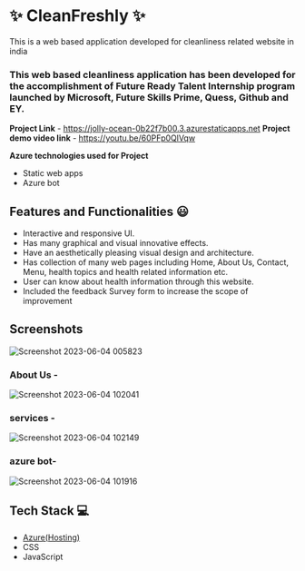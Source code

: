 # ✨ CleanFreshly  ✨

This is a web based application developed for cleanliness related website in india

### This web based  cleanliness application has been developed for the accomplishment of Future Ready Talent Internship program launched by Microsoft, Future Skills Prime, Quess, Github and EY.


**Project Link** - https://jolly-ocean-0b22f7b00.3.azurestaticapps.net
**Project demo video link** - https://youtu.be/60PFp0QlVqw

**Azure technologies used for Project**
- Static web apps
- Azure bot


## Features and Functionalities 😃

- Interactive and responsive UI.
- Has many graphical and visual innovative effects.
- Have an aesthetically pleasing visual design and architecture.
- Has collection of many web pages including Home, About Us, Contact, Menu, health topics and health related information etc.
- User can know about health information through this website.
- Included the feedback Survey form to increase the scope of improvement 

## Screenshots

 


  ![Screenshot 2023-06-04 005823](https://github.com/shivani1825/Lifestyle/assets/117794760/a1cc7b99-456d-4fb3-b538-96c3d469d6fe)




### About Us -



![Screenshot 2023-06-04 102041](https://github.com/shivani1825/Lifestyle/assets/117794760/efebe705-5cbd-444e-889b-eaf1ced060b2)




### services -


![Screenshot 2023-06-04 102149](https://github.com/shivani1825/Lifestyle/assets/117794760/575f4368-e0d7-409b-a139-fd172e3f4b4f)




### azure bot-



![Screenshot 2023-06-04 101916](https://github.com/shivani1825/Lifestyle/assets/117794760/908b333b-c223-4caa-8295-3ddead8b0967)



## Tech Stack 💻

- [Azure(Hosting)](https://azure.microsoft.com/en-in/features/azure-portal/)
- CSS
- JavaScript
